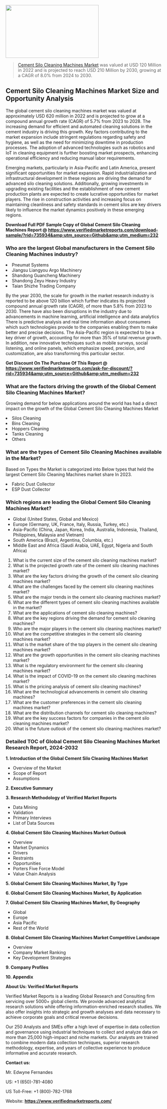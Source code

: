 
<img src="https://ffe5etoiles.com/wp-content/uploads/2024/12/MST1-300x171.png" alt="" width="300" height="171" class="alignnone size-medium wp-image-20088" /><blockquote><p><p><a href="https://www.verifiedmarketreports.com/download-sample/?rid=735934&utm_source=Github&utm_medium=232" target="_blank">Cement Silo Cleaning Machines Market</a> was valued at USD 120 Million in 2022 and is projected to reach USD 210 Million by 2030, growing at a CAGR of 8.0% from 2024 to 2030.</p></blockquote><p><h2>Cement Silo Cleaning Machines Market Size and Opportunity Analysis</h2><p>The global cement silo cleaning machines market was valued at approximately USD 620 million in 2022 and is projected to grow at a compound annual growth rate (CAGR) of 5.7% from 2023 to 2028. The increasing demand for efficient and automated cleaning solutions in the cement industry is driving this growth. Key factors contributing to the market expansion include stringent regulations regarding safety and hygiene, as well as the need for minimizing downtime in production processes. The adoption of advanced technologies such as robotics and IoT in cleaning equipment is further boosting market prospects, enhancing operational efficiency and reducing manual labor requirements.</p><p>Emerging markets, particularly in Asia-Pacific and Latin America, present significant opportunities for market expansion. Rapid industrialization and infrastructural development in these regions are driving the demand for advanced silo cleaning solutions. Additionally, growing investments in upgrading existing facilities and the establishment of new cement production plants are expected to create lucrative opportunities for market players. The rise in construction activities and increasing focus on maintaining cleanliness and safety standards in cement silos are key drivers likely to influence the market dynamics positively in these emerging regions.</p></p><p class=""><strong>Download Full PDF Sample Copy of Global Cement Silo Cleaning Machines Report @ <a href="https://www.verifiedmarketreports.com/download-sample/?rid=735934&amp;utm_source=Github&amp;utm_medium=232" target="_blank">https://www.verifiedmarketreports.com/download-sample/?rid=735934&amp;utm_source=Github&amp;utm_medium=232</a></strong></p><h3 id="" class="">Who are the largest Global manufacturers in the Cement Silo Cleaning Machines industry?</h3><p><li>Pneumat Systems</li><li> Jiangsu Liangyou Argo Machinery</li><li> Shandong Guancheng Machinery</li><li> Shandong Zeyu Heavy Industry</li><li> Taian Shizhe Trading Company</li></p><div class=""><div class="" dir="" data-message-author-role="" data-message-id="" data-message-model-slug=""><div class=""><div class=""><div class=""><div class="" dir="" data-message-author-role="" data-message-id="" data-message-model-slug=""><div class=""><div class=""><p>By the year 2030, the scale for growth in the market research industry is reported to be above 120 billion which further indicates its projected compound annual growth rate (CAGR), of more than 5.8% from 2023 to 2030. There have also been disruptions in the industry due to advancements in machine learning, artificial intelligence and data analytics There is predictive analysis and real time information about consumers which such technologies provide to the companies enabling them to make better and precise decisions. The Asia-Pacific region is expected to be a key driver of growth, accounting for more than 35% of total revenue growth. In addition, new innovative techniques such as mobile surveys, social listening, and online panels, which emphasize speed, precision, and customization, are also transforming this particular sector.</p><p><strong>Get Discount On The Purchase Of This Report @&nbsp; <a href="https://www.verifiedmarketreports.com/ask-for-discount/?rid=735934&amp;utm_source=Github&amp;utm_medium=232" target="_blank">https://www.verifiedmarketreports.com/ask-for-discount/?rid=735934&amp;utm_source=Github&amp;utm_medium=232</a></strong></p></div></div></div></div></div></div></div></div><h3 id="" class="">What are the factors driving the growth of the Global Cement Silo Cleaning Machines Market?</h3><p id="" class="">Growing demand for below applications around the world has had a direct impact on the growth of the Global Cement Silo Cleaning Machines Market</p><p id="" class=""><li>Silos Cleaning</li><li> Bins Cleaning</li><li> Hoppers Cleaning</li><li> Tanks Cleaning</li><li> Others</li></p><h3 id="" class="">What are the types of Cement Silo Cleaning Machines available in the Market?</h3><p id="" class="">Based on Types the Market is categorized into Below types that held the largest Cement Silo Cleaning Machines market share In 2023.</p><p id="" class=""><li>Fabric Dust Collector</li><li> ESP Dust Collector</li></p><h3 id="" class="">Which regions are leading the Global Cement Silo Cleaning Machines Market?</h3><ul><li>Global (United States, Global and Mexico)</li><li>Europe (Germany, UK, France, Italy, Russia, Turkey, etc.)</li><li>Asia-Pacific (China, Japan, Korea, India, Australia, Indonesia, Thailand, Philippines, Malaysia and Vietnam)</li><li>South America (Brazil, Argentina, Columbia, etc.)</li><li>Middle East and Africa (Saudi Arabia, UAE, Egypt, Nigeria and South Africa)</li></ul><p><ol> <li>What is the current size of the cement silo cleaning machines market?</li> <li>What is the projected growth rate of the cement silo cleaning machines market?</li> <li>What are the key factors driving the growth of the cement silo cleaning machines market?</li> <li>What are the challenges faced by the cement silo cleaning machines market?</li> <li>What are the major trends in the cement silo cleaning machines market?</li> <li>What are the different types of cement silo cleaning machines available in the market?</li> <li>What are the applications of cement silo cleaning machines?</li> <li>What are the key regions driving the demand for cement silo cleaning machines?</li> <li>Who are the major players in the cement silo cleaning machines market?</li> <li>What are the competitive strategies in the cement silo cleaning machines market?</li> <li>What is the market share of the top players in the cement silo cleaning machines market?</li> <li>What are the growth opportunities in the cement silo cleaning machines market?</li> <li>What is the regulatory environment for the cement silo cleaning machines market?</li> <li>What is the impact of COVID-19 on the cement silo cleaning machines market?</li> <li>What is the pricing analysis of cement silo cleaning machines?</li> <li>What are the technological advancements in cement silo cleaning machines?</li> <li>What are the customer preferences in the cement silo cleaning machines market?</li> <li>What are the distribution channels for cement silo cleaning machines?</li> <li>What are the key success factors for companies in the cement silo cleaning machines market?</li> <li>What is the future outlook of the cement silo cleaning machines market?</li></ol></p><h3 id="" class="">Detailed TOC of Global Cement Silo Cleaning Machines Market Research Report, 2024-2032</h3><p id="" class=""><strong>1. Introduction of the Global Cement Silo Cleaning Machines Market</strong></p><ul><li>Overview of the Market</li><li>Scope of Report</li><li>Assumptions</li></ul><p id="" class=""><strong>2. Executive Summary</strong></p><p id="" class=""><strong>3. Research Methodology of&nbsp;Verified Market Reports</strong></p><ul><li>Data Mining</li><li>Validation</li><li>Primary Interviews</li><li>List of Data Sources</li></ul><p id="" class=""><strong>4. Global Cement Silo Cleaning Machines Market Outlook</strong></p><ul><li>Overview</li><li>Market Dynamics</li><li>Drivers</li><li>Restraints</li><li>Opportunities</li><li>Porters Five Force Model</li><li>Value Chain Analysis</li></ul><p id="" class=""><strong>5. Global Cement Silo Cleaning Machines Market, By&nbsp;Type</strong></p><p id="" class=""><strong>6. Global Cement Silo Cleaning Machines Market, By Application</strong></p><p id="" class=""><strong>7. Global Cement Silo Cleaning Machines Market, By Geography</strong></p><ul><li>Global</li><li>Europe</li><li>Asia Pacific</li><li>Rest of the World</li></ul><p id="" class=""><strong>8. Global Cement Silo Cleaning Machines Market Competitive Landscape</strong></p><ul><li>Overview</li><li>Company Market Ranking</li><li>Key Development Strategies</li></ul><p id="" class=""><strong>9. Company Profiles</strong></p><p id="" class=""><strong>10. Appendix</strong></p><p id="" class=""><strong>About Us: Verified Market Reports</strong></p><p id="" class="">Verified Market Reports is a leading Global Research and Consulting firm servicing over 5000+ global clients. We provide advanced analytical research solutions while offering information-enriched research studies. We also offer insights into strategic and growth analyses and data necessary to achieve corporate goals and critical revenue decisions.</p><p id="" class="">Our 250 Analysts and SMEs offer a high level of expertise in data collection and governance using industrial techniques to collect and analyze data on more than 25,000 high-impact and niche markets. Our analysts are trained to combine modern data collection techniques, superior research methodology, expertise, and years of collective experience to produce informative and accurate research.</p><p id="" class=""><strong>Contact us:</strong></p><p id="" class="">Mr. Edwyne Fernandes</p><p id="" class="">US: +1 (650)-781-4080</p><p id="" class="">US Toll-Free: +1 (800)-782-1768</p><p id="" class="">Website: <a target="" data-test-app-aware-link=""><strong>https://www.verifiedmarketreports.com/</strong></a></p>
